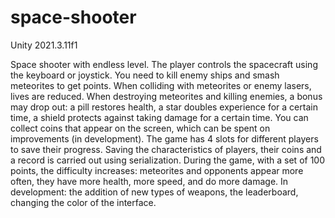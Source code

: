 # space-shooter
Unity 2021.3.11f1

Space shooter with endless level. The player controls the spacecraft using the keyboard or joystick. 
You need to kill enemy ships and smash meteorites to get points. When colliding with meteorites or enemy lasers, lives are reduced.
When destroying meteorites and killing enemies, a bonus may drop out: a pill restores health, a star doubles experience for a certain time, a shield protects against taking damage for a certain time.
You can collect coins that appear on the screen, which can be spent on improvements (in development). 
The game has 4 slots for different players to save their progress. Saving the characteristics of players, their coins and a record is carried out using serialization.
During the game, with a set of 100 points, the difficulty increases: meteorites and opponents appear more often, they have more health, more speed, and do more damage.
In development: the addition of new types of weapons, the leaderboard, changing the color of the interface.
